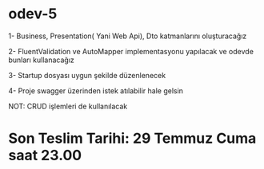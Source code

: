 # odev-5

1- Business, Presentation( Yani Web Api), Dto katmanlarını oluşturacağız 

2- FluentValidation ve AutoMapper implementasyonu yapılacak ve odevde bunları kullanacağız 

3- Startup dosyası uygun şekilde düzenlenecek 

4- Proje swagger üzerinden istek atılabilir hale gelsin 

NOT: CRUD işlemleri de kullanılacak

# Son Teslim Tarihi: 29 Temmuz Cuma saat 23.00
